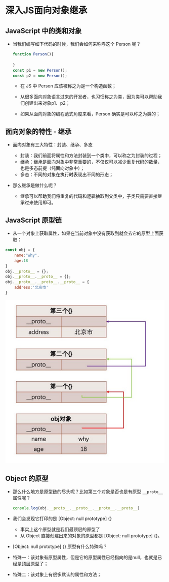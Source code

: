 # 深入JS面向对象继承

## JavaScript 中的类和对象

* 当我们编写如下代码的时候，我们会如何来称呼这个 Person 呢？ 

  ```js
  function Person(){
      
  }
  const p1 = new Person();
  const p2 = new Person();
  ```

  * 在 JS 中 Person 应该被称之为是一个构造函数； 

  * 从很多面向对象语言过来的开发者，也习惯称之为类，因为类可以帮助我们创建出来对象p1、p2； 
  * 如果从面向对象的编程范式角度来看，Person 确实是可以称之为类的；

## 面向对象的特性 - 继承

* 面向对象有三大特性：封装、继承、多态 
  * 封装：我们前面将属性和方法封装到一个类中，可以称之为封装的过程； 
  * 继承：继承是面向对象中非常重要的，不仅仅可以减少重复代码的数量，也是多态前提（纯面向对象中）； 
  * 多态：不同的对象在执行时表现出不同的形态； 

* 那么继承是做什么呢？ 
  * 继承可以帮助我们将重复的代码和逻辑抽取到父类中，子类只需要直接继承过来使用即可。 

## JavaScript 原型链

* 从一个对象上获取属性，如果在当前对象中没有获取到就会去它的原型上面获取：

```js
const obj = {
    name:"why",
    age:18
}
obj.__proto__ = {};
obj.__proto__.__proto__ = {};
obj.__proto__.__proto__.__proto__ = {
    address:'北京市'
}
```

![image](../images7/232/01.png)

## Object 的原型

* 那么什么地方是原型链的尽头呢？比如第三个对象是否也是有原型 `__proto__` 属性呢？ 

  ```js
  console.log(obj.__proto__.__proto__.__proto__.__proto__) 
  ```

* 我们会发现它打印的是 [Object: null prototype] {} 
  * 事实上这个原型就是我们最顶层的原型了 
  * 从 Object 直接创建出来的对象的原型都是 [Object: null prototype] {}。 

*  [Object: null prototype] {} 原型有什么特殊吗？ 
  * 特殊一：该对象有原型属性，但是它的原型属性已经指向的是null，也就是已经是顶层原型了； 
  * 特殊二：该对象上有很多默认的属性和方法；

























